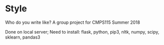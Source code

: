 # Style
Who do you write like? A group project for CMPS115 Summer 2018


Done on local server; Need to install: flask, python, pip3, nltk, numpy, scipy, sklearn, pandas3

